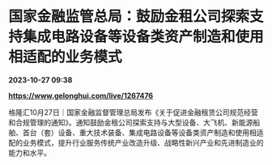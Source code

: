 # 国家金融监管总局：鼓励金租公司探索支持集成电路设备等设备类资产制造和使用相适配的业务模式

**2023-10-27 09:38**

**https://www.gelonghui.com/live/1267476**

格隆汇10月27日｜国家金融监督管理总局发布《关于促进金融租赁公司规范经营和合规管理的通知》。通知鼓励金租公司探索支持与大型设备、大飞机、新能源船舶、首台（套）设备、重大技术装备、集成电路设备等设备类资产制造和使用相适配的业务模式，提升行业服务传统产业改造升级、战略性新兴产业和先进制造业的能力和水平。